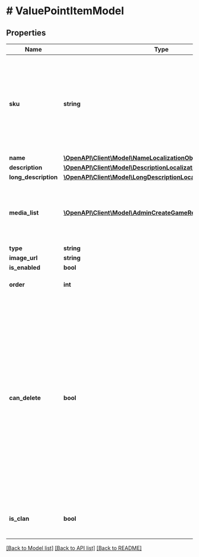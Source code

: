 # # ValuePointItemModel

## Properties

Name | Type | Description | Notes
------------ | ------------- | ------------- | -------------
**sku** | **string** | Unique item ID. The SKU may contain only lowercase and uppercase Latin alphanumeric characters, periods, dashes, and underscores. | [optional]
**name** | [**\OpenAPI\Client\Model\NameLocalizationObject**](NameLocalizationObject.md) |  | [optional]
**description** | [**\OpenAPI\Client\Model\DescriptionLocalizationObject**](DescriptionLocalizationObject.md) |  | [optional]
**long_description** | [**\OpenAPI\Client\Model\LongDescriptionLocalizationObject**](LongDescriptionLocalizationObject.md) |  | [optional]
**media_list** | [**\OpenAPI\Client\Model\AdminCreateGameRequestMediaListInner[]**](AdminCreateGameRequestMediaListInner.md) | Item&#39;s additional assets such as screenshots, gameplay video and so on. | [optional]
**type** | **string** | Type of item. | [optional]
**image_url** | **string** |  | [optional]
**is_enabled** | **bool** |  | [optional]
**order** | **int** | Defines arrangement order. | [optional]
**can_delete** | **bool** | Whether a value point can be deleted. If &#x60;false&#x60;, you can not delete the value point as there are one or more reward chains in which it is used. To delete the value point, first [delete](https://developers.xsolla.com/api/shop-builder/operation/admin-delete-reward-chain/) all reward chains containing it.  If &#x60;true&#x60;, the value point is not used in any reward chain and you can [delete](https://developers.xsolla.com/api/shop-builder/operation/admin-delete-value-point/) it. | [optional]
**is_clan** | **bool** | Whether the value point is used in clan reward chains. | [optional]

[[Back to Model list]](../../README.md#models) [[Back to API list]](../../README.md#endpoints) [[Back to README]](../../README.md)
